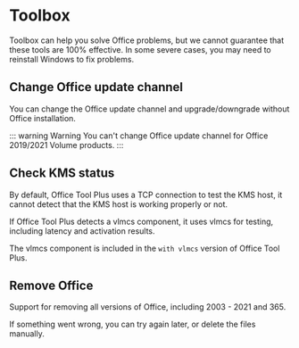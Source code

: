 # Toolbox

Toolbox can help you solve Office problems, but we cannot guarantee that these tools are 100% effective. In some severe cases, you may need to reinstall Windows to fix problems.

## Change Office update channel

You can change the Office update channel and upgrade/downgrade without Office installation.

::: warning Warning
You can't change Office update channel for Office 2019/2021 Volume products.
:::

## Check KMS status

By default, Office Tool Plus uses a TCP connection to test the KMS host, it cannot detect that the KMS host is working properly or not.

If Office Tool Plus detects a vlmcs component, it uses vlmcs for testing, including latency and activation results.

The vlmcs component is included in the `with vlmcs` version of Office Tool Plus.

## Remove Office

Support for removing all versions of Office, including 2003 - 2021 and 365.

If something went wrong, you can try again later, or delete the files manually.
